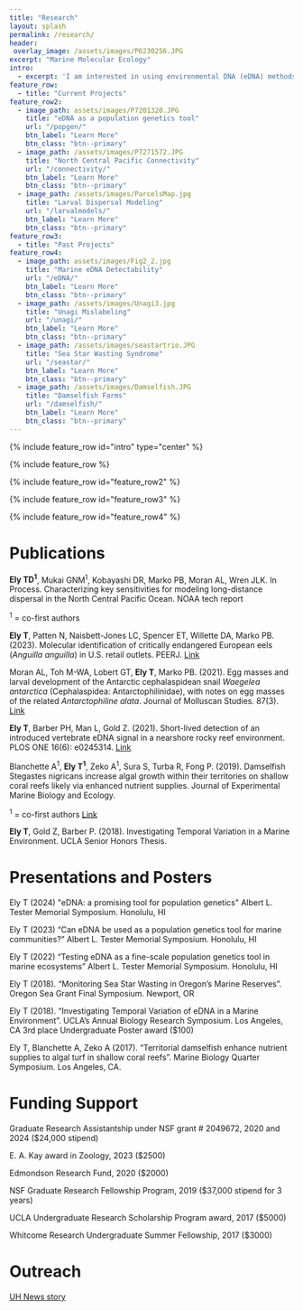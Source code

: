 ```yaml
---
title: "Research"
layout: splash
permalink: /research/
header:
 overlay_image: /assets/images/P6230256.JPG
excerpt: "Marine Molecular Ecology"
intro: 
  - excerpt: 'I am interested in using environmental DNA (eDNA) methods for large-scale community genetic studies. My research currently focuses on connectivity across the North Central Pacific using multiple techniques such as eDNA and oceanographic larval dispersal models.'
feature_row:
  - title: "Current Projects"
feature_row2:
  - image_path: assets/images/P7201320.JPG
    title: "eDNA as a population genetics tool"
    url: "/popgen/"
    btn_label: "Learn More"
    btn_class: "btn--primary"
  - image_path: /assets/images/P7271572.JPG
    title: "North Central Pacific Connectivity"
    url: "/connectivity/"
    btn_label: "Learn More"
    btn_class: "btn--primary"
  - image_path: /assets/images/ParcelsMap.jpg
    title: "Larval Dispersal Modeling"
    url: "/larvalmodels/"
    btn_label: "Learn More"
    btn_class: "btn--primary"
feature_row3:
  - title: "Past Projects"
feature_row4:
  - image_path: assets/images/Fig2_2.jpg
    title: "Marine eDNA Detectability"
    url: "/eDNA/"
    btn_label: "Learn More"
    btn_class: "btn--primary"
  - image_path: /assets/images/Unagi3.jpg
    title: "Unagi Mislabeling"
    url: "/unagi/"
    btn_label: "Learn More"
    btn_class: "btn--primary"
  - image_path: /assets/images/seastartrio.JPG
    title: "Sea Star Wasting Syndrome"
    url: "/seastar/"
    btn_label: "Learn More"
    btn_class: "btn--primary"
  - image_path: /assets/images/Damselfish.JPG
    title: "Damselfish Farms"
    url: "/damselfish/"
    btn_label: "Learn More"
    btn_class: "btn--primary"
---
```



{% include feature_row id="intro" type="center" %}

{% include feature_row %}

{% include feature_row id="feature_row2" %}

{% include feature_row id="feature_row3" %}

{% include feature_row id="feature_row4" %}


# Publications

**Ely TD<sup>1</sup>**, Mukai GNM<sup>1</sup>, Kobayashi DR, Marko PB, Moran AL, Wren JLK. In Process. Characterizing key sensitivities for modeling long-distance dispersal in the North Central Pacific Ocean. NOAA tech report

<sup>1</sup> = co-first authors

**Ely T**, Patten N, Naisbett-Jones LC, Spencer ET, Willette DA, Marko PB. (2023). Molecular identification of critically endangered European eels (*Anguilla anguilla*) in U.S. retail outlets. PEERJ. [Link](https://peerj.com/articles/14531/)

Moran AL, Toh M-WA, Lobert GT, **Ely T**, Marko PB. (2021). Egg masses and larval development of the Antarctic cephalaspidean snail *Waegelea antarctica* (Cephalaspidea: Antarctophilinidae), with notes on egg masses of the related *Antarctophiline alata*. Journal of Molluscan Studies. 87(3). [Link](https://academic-oup-com.eres.library.manoa.hawaii.edu/mollus/article/87/3/eyab027/6369773)

**Ely T**, Barber PH, Man L, Gold Z. (2021). Short-lived detection of an introduced vertebrate eDNA signal in a nearshore rocky reef environment. PLOS ONE 16(6): e0245314. [Link](https://journals.plos.org/plosone/article?id=10.1371/journal.pone.0245314)

Blanchette A<sup>1</sup>, **Ely T<sup>1</sup>**, Zeko A<sup>1</sup>, Sura S, Turba R, Fong P. (2019). Damselfish Stegastes nigricans increase algal growth within their territories on shallow coral reefs likely via enhanced nutrient supplies. Journal of Experimental Marine Biology and Ecology. 

<sup>1</sup>  = co-first authors [Link](https://www-sciencedirect-com.eres.library.manoa.hawaii.edu/science/article/pii/S0022098118304520)

**Ely T**, Gold Z, Barber P. (2018). Investigating Temporal Variation in a Marine Environment. UCLA Senior Honors Thesis. 




# Presentations and Posters

Ely T (2024) "eDNA: a promising tool for population genetics" Albert L. Tester Memorial Symposium. Honolulu, HI

Ely T (2023) “Can eDNA be used as a population genetics tool for marine communities?” Albert L. Tester Memorial Symposium. Honolulu, HI  

Ely T (2022) “Testing eDNA as a fine-scale population genetics tool in marine ecosystems” Albert L. Tester Memorial Symposium. Honolulu, HI

Ely T  (2018). “Monitoring Sea Star Wasting in Oregon’s Marine Reserves”. Oregon Sea Grant Final Symposium. Newport, OR

Ely T (2018). “Investigating Temporal Variation of eDNA in a Marine Environment”. UCLA’s Annual Biology Research Symposium. Los Angeles, CA
3rd place Undergraduate Poster award ($100)

Ely T, Blanchette A, Zeko A (2017). “Territorial damselfish enhance nutrient supplies to algal turf in shallow coral reefs”. Marine Biology Quarter Symposium. Los Angeles, CA. 




# Funding Support

Graduate Research Assistantship under NSF grant # 2049672, 2020 and 2024 ($24,000 stipend)

E. A. Kay award in Zoology, 2023 ($2500)

Edmondson Research Fund, 2020	($2000)

NSF Graduate Research Fellowship Program, 2019	($37,000 stipend for 3 years)

UCLA Undergraduate Research Scholarship Program award, 2017 ($5000)

Whitcome Research Undergraduate Summer Fellowship, 2017	($3000)




# Outreach

[UH News story ](https://www.hawaii.edu/news/2024/09/08/research-voyage-marine-links-north-pacific/)


